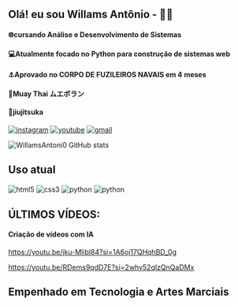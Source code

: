 ## Olá! eu sou  Willams Antônio - 👨‍💻
#### 🌐cursando Análise e Desenvolvimento de Sistemas
#### 💻Atualmente focado no Python para construção de sistemas web
#### ⚓Aprovado no CORPO DE FUZILEIROS NAVAIS em 4 meses
#### 🥊Muay Thai ムエボラン
#### 🥋jiujitsuka



[![instagram](https://img.shields.io/badge/Instagram-E4405F?style=for-the-badge&logo=instagram&logoColor=white)](https://www.instagram.com/willams_antoni0/)
[![youtube](https://img.shields.io/badge/YouTube-FF0000?style=for-the-badge&logo=youtube&logoColor=white)](https://youtube.com/@Ecoshorts-f6z/playlists)
[![gmail](https://img.shields.io/badge/Gmail-D14836?style=for-the-badge&logo=gmail&logoColor=white)](mailto:willamss547@gmail.com)




![WillamsAntoni0 GitHub stats](https://github-readme-stats.vercel.app/api?username=WillamsANtoni0&show_icons=true&theme=transparent)


## Uso atual

<div style="display: inline_block">  
<img align="center" alt="html5"  src="https://img.shields.io/badge/HTML5-E34F26?style=for-the-badge&logo=html5&logoColor=white"/>
<img align="center" alt="css3"  src="https://img.shields.io/badge/CSS3-1572B6?style=for-the-badge&logo=css3&logoColor=white"/>
<img align="center" alt="python"  src="https://img.shields.io/badge/Python-3776AB?style=for-the-badge&logo=python&logoColor=white"/>
<img align="center" alt="python"  src="https://img.shields.io/badge/JavaScript-F7DF1E?style=for-the-badge&logo=javascript&logoColor=black"/>

</div>

## ÚLTIMOS VÍDEOS:
#### Criação de vídeos com IA
https://youtu.be/jku-Mlibl84?si=1A6oj17QHqhBD_0g

https://youtu.be/RDems9qdD7E?si=2whv52qlzQnQaDMx

## Empenhado em Tecnologia e Artes Marciais
